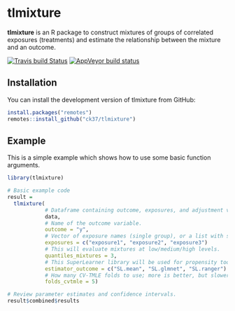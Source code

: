 
<!-- README.md is generated from README.Rmd. Please edit that file -->

# tlmixture

**tlmixture** is an R package to construct mixtures of groups of
correlated exposures (treatments) and estimate the relationship between
the mixture and an outcome.

[![Travis build
Status](https://travis-ci.com/ck37/tlmixture.svg?token=dUHb6GuutEciSMYLsscV&branch=master)](https://travis-ci.com/ck37/tlmixture)
[![AppVeyor build
status](https://ci.appveyor.com/api/projects/status/github/ck37/tlmixture?branch=master&svg=true)](https://ci.appveyor.com/project/ck37/tlmixture)

## Installation

You can install the development version of tlmixture from GitHub:

``` r
install.packages("remotes")
remotes::install_github("ck37/tlmixture")
```

## Example

This is a simple example which shows how to use some basic function
arguments.

``` r
library(tlmixture)

# Basic example code
result =
  tlmixture(
            # Dataframe containing outcome, exposures, and adjustment variables.
            data,
            # Name of the outcome variable.
            outcome = "y",
            # Vector of exposure names (single group), or a list with separate vectors per group.
            exposures = c("exposure1", "exposure2", "exposure3")
            # This will evaluate mixtures at low/medium/high levels.
            quantiles_mixtures = 3,
            # This SuperLearner library will be used for propensity too.
            estimator_outcome = c("SL.mean", "SL.glmnet", "SL.ranger")
            # How many CV-TMLE folds to use; more is better, but slower to compute.
            folds_cvtmle = 5)

# Review parameter estimates and confidence intervals.
result$combined$results
```
